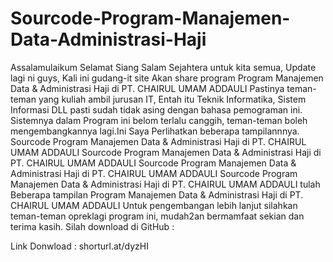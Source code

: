 # Sourcode-Program-Manajemen-Data-Administrasi-Haji
Assalamulaikum Selamat Siang Salam Sejahtera untuk kita semua, Update lagi ni guys, Kali ini gudang-it site Akan share program Program Manajemen Data &amp; Administrasi Haji di  PT. CHAIRUL UMAM ADDAULI  Pastinya teman-teman yang kuliah ambil jurusan IT, Entah itu Teknik Informatika, Sistem Informasi DLL pasti sudah tidak asing dengan bahasa pemograman ini.  Sistemnya dalam Program ini belom terlalu canggih, teman-teman boleh mengembangkannya lagi.Ini Saya Perlihatkan beberapa tampilannnya.  Sourcode Program Manajemen Data &amp; Administrasi Haji di PT. CHAIRUL UMAM ADDAULI   Sourcode Program Manajemen Data &amp; Administrasi Haji di PT. CHAIRUL UMAM ADDAULI   Sourcode Program Manajemen Data &amp; Administrasi Haji di PT. CHAIRUL UMAM ADDAULI  Sourcode Program Manajemen Data &amp; Administrasi Haji di PT. CHAIRUL UMAM ADDAULI   tulah Beberapa tampilan Program Manajemen Data &amp; Administrasi Haji di  PT. CHAIRUL UMAM ADDAULI  Untuk pengembangan lebih lanjut silahkan teman-teman opreklagi program ini, mudah2an bermamfaat sekian dan terima kasih.  Silah download di GitHub :

Link Donwload :
shorturl.at/dyzHI
